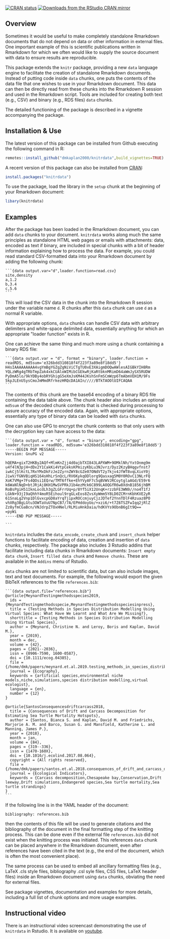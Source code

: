 [![CRAN
status](https://www.r-pkg.org/badges/version/knitrdata)](https://CRAN.R-project.org/package=knitrdata)
[![Downloads from the RStudio CRAN
mirror](https://cranlogs.r-pkg.org/badges/knitrdata)](https://cran.r-project.org/package=knitrdata)

## Overview

Sometimes it would be useful to make completely standalone Rmarkdown documents that do not depend on data or other information in external files. One important example of this is scientific publications written in Rmarkdown for which we often would like to supply the source document with data to ensure results are reproducible.

This package extends the `knitr` package, providing a new `data` language engine to facilitate the creation of standalone Rmarkdown documents. Instead of putting code inside `data` chunks, one puts the contents of the data file that one wishes to use in your Rmarkdown document. This data can then be directly read from these chunks into the Rmarkdown R session and used in the Rmarkdown script. Tools are included for creating both text (e.g., CSV) and binary (e.g., RDS files) `data` chunks.

The detailed functioning of the package is described in a vignette accompanying the package.

## Installation & Use

The latest version of this package can be installed from Github executing the
following command in R:

```r
remotes::install_github("dmkaplan2000/knitrdata",build_vignettes=TRUE)
```

A recent version of this package can also be installed from
[CRAN](https://cran.r-project.org/package=knitrdata):

```r
install.packages("knitrdata")
```

To use the package, load the library in the `setup` chunk
at the beginning of your Rmarkdown document:

```r
libary(knitrdata)
```

## Examples

After the package has been loaded in the Rmarkdown document, you can add `data` chunks to your document. `knitrdata` works along much the same principles as standalone HTML web pages or emails with attachments: data, encoded as text if binary, are included in special chunks with a bit of header information explaining how to process the data. For example, you could read standard CSV-formatted data into your Rmarkdown document by adding the following chunk:

````
```{data output.var="d",loader.function=read.csv}
site,density
a,1.2
b,3.4
c,5.6
```
````

This will load the CSV data in the chunk into the Rmarkdown R session under the variable name `d`. R chunks after this `data` chunk can use `d` as a normal R variable. 

With appropriate options, `data` chunks can handle CSV data with arbitrary delimiters and white-space delimited data, essentially anything for which an appropriate "loader function" exists in R.

One can achieve the same thing and much more using a chunk containing a binary RDS file:

````
```{data output.var = "d", format = "binary", loader.function = readRDS, md5sum='e326bdd310818f4f223f3a89e8f18dd5'}
H4sIAAAAAAAAA4vgYmBgYGZgZgNiViCTgTU0xE3XAigmDOQwAWlesAIGBkYIH8Rm
YQLzWRg4gTRbTmpZak4xkCUAloWIMibCGEkwRjKaRtbknMRimD64aWmJySX5RUDW
PyDmA5lo/9kYDBy4obRYGhigG5eXmJsKM44JKshSnFmSCmWzp6TmAbmVEH1M/9Fs
5kpJLEnUSysCmoJmMmdRfrkezHRQcDA1AIn/////BTkTAOOlUIFCAQAA
```
````

The contents of this chunk are the base64 encoding of a binary RDS file containing the data table above. The chunk header also includes an optional `md5sum` of the decoded chunk contents that is checked during processing to assure accuracy of the encoded data. Again, with appropriate options, essentially any type of binary data can be loaded with `data` chunks.

One can also use GPG to encrypt the chunk contents so that only users with the decryption key can have access to the data:

````
```{data output.var = "d", format = "binary", encoding="gpg", loader.function = readRDS, md5sum='e326bdd310818f4f223f3a89e8f18dd5'}
-----BEGIN PGP MESSAGE-----
Version: GnuPG v2

hQEMA+gixT2HKBy2AQf+MlmKnZjj4d0ajbTXI843LAPXWM+9OMklNh/YxtOnmg9m
u4f4lN3pjH+dDx2Y1CakKi4VtpCeksKPmizyKbLu3NJvrz/Dyz2KzyBHqgvfnst7
iwkCj5lKctL7RxYMxDkFzJe2ZyrnZWY8cGZe07ONdVT2y7kjv4JfWT8vqLXioY0j
JiwV/fGNVBiqHS164sHhLrSnQcL/RV6KykqODlorg9Qasxag5M0Y0ROvC13NLrFQ
XoK7VMg+7Fs4QOsi1EQrw/TMT6ffke+EhYVyAF7c5qBVWVJRCoytglaAGd/E59r6
k6WaNlNqD+btJRjAj8KH1MwSVPRkJ1b4ezMck6C899LAOQGfR6w8XdnB1856jhBM
RoBsPgiH51IknLocdLh3gZLGFrrUq+p/8Yf5iX12UnqK+rzzbFE3WN9//no4T1fJ
LGkN+93jI9aQhhY4moR5Eihoul9rgGLxEos8ZvsXyWmm5Y8LD0ZCMrnKbhKVE2yR
61SnaLg2Vnp1DlGvxcpGD8aYrqTjipxROCcmjuyCjzJDTef2YnnTDlF4Rzuaz8PO
vhXRg3BgLGtu3OWTaVuU7NpCB7/7A/EPHddoyUo/+xzi6/+t7Z6TSZFwIqq2jRlZ
Zz8yfmCGaBcn/VNJdrpZTOxHNel/RLMiuHnkDaia/hdKVYs9ObnB6gIt9Q==
=pyWi
-----END PGP MESSAGE-----

```
````

`knitrdata` includes the `data_encode`, `create_chunk` and `insert_chunk` helper functions to facilitate encoding of data, creation and insertion of `data` chunks, respectively. The package also includes 3 Rstudio addins that facilitate including data chunks in Rmarkdown documents: `Insert empty data chunk`, `Insert filled data chunk` and `Remove chunks`. These are available in the `Addins` menu of Rstudio.

`data` chunks are not limited to scientific data, but can also include images, text and text documents. For example, the following would export the given BibTeX references to the file `references.bib`:

````
```{data output.file="references.bib"}
@article{MeynardTestingmethodsspecies2019,
  ids = {MeynardTestingmethodsspecie,MeynardTestingmethodsspeciesinpress},
  title = {Testing Methods in Species Distribution Modelling Using Virtual Species: What Have We Learnt and What Are We Missing?},
  shorttitle = {Testing Methods in Species Distribution Modelling Using Virtual Species},
  author = {Meynard, Christine N. and Leroy, Boris and Kaplan, David M.},
  year = {2019},
  month = dec,
  volume = {42},
  pages = {2021--2036},
  issn = {0906-7590, 1600-0587},
  doi = {10.1111/ecog.04385},
  file = {/home/dmk/papers/meynard.et.al.2019.testing_methods_in_species_distribution_modelling_using_virtual_species.pdf},
  journal = {Ecography},
  keywords = {artificial species,environmental niche models,niche,simulations,species distribution modelling,virtual ecologist},
  language = {en},
  number = {12}
}

@article{SantosConsequencesdriftcarcass2018,
  title = {Consequences of Drift and Carcass Decomposition for Estimating Sea Turtle Mortality Hotspots},
  author = {Santos, Bianca S. and Kaplan, David M. and Friedrichs, Marjorie A. M. and Barco, Susan G. and Mansfield, Katherine L. and Manning, James P.},
  year = {2018},
  month = jan,
  volume = {84},
  pages = {319--336},
  issn = {1470-160X},
  doi = {10.1016/j.ecolind.2017.08.064},
  copyright = {All rights reserved},
  file = {/home/dmk/papers/santos.et.al.2018.consequences_of_drift_and_carcass_decomposition_for_estimating_sea_turtle.pdf},
  journal = {Ecological Indicators},
  keywords = {Carcass decomposition,Chesapeake bay,Conservation,Drift leeway,Drift simulations,Endangered species,Sea turtle mortality,Sea turtle strandings}
}
```
````

If the following line is in the YAML header of the document:

```
bibliography: references.bib
```

then the contents of this file will be used to generate citations and the bibliography of the document in the final formatting step of the knitting process. This can be done even if the external file `references.bib` did not exist when the knitting process was initiated. This references `data` chunk can be placed anywhere in the Rmarkdown document, even after references have been cited in the text (e.g., the end of the document, which is often the most convenient place). 

The same process can be used to embed all ancillary formatting files (e.g., LaTeX .cls style files, bibliography .csl syle files, CSS files, LaTeX header files) inside an Rmarkdown document using `data` chunks, obviating the need for external files.

See package vignettes, documentation and examples for more details, including a full list of chunk options and more usage examples.

## Instructional video

There is an instructional video screencast demonstrating the use of `knitrdata` in Rstudio. It is available on [youtube](https://youtu.be/xX4YRAXYFxE).
